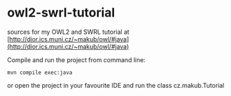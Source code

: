 # owl2-swrl-tutorial
sources for my OWL2 and SWRL tutorial at [http://dior.ics.muni.cz/~makub/owl/#java](http://dior.ics.muni.cz/~makub/owl/#java)

Compile and run the project from command line:
```
mvn compile exec:java
```
or open the project in your favourite IDE and run the class cz.makub.Tutorial